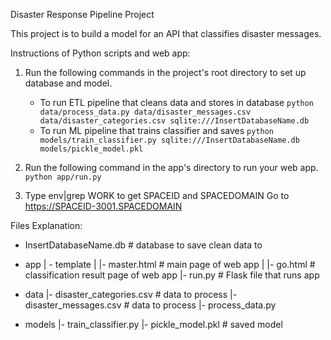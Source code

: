 Disaster Response Pipeline Project

This project is to build a model for an API that classifies disaster messages.

Instructions of Python scripts and web app:
1. Run the following commands in the project's root directory to set up database and model.

    - To run ETL pipeline that cleans data and stores in database
        `python data/process_data.py data/disaster_messages.csv data/disaster_categories.csv sqlite:///InsertDatabaseName.db`
    - To run ML pipeline that trains classifier and saves
        `python models/train_classifier.py sqlite:///InsertDatabaseName.db models/pickle_model.pkl`

2. Run the following command in the app's directory to run your web app.
    `python app/run.py`

3. Type env|grep WORK to get SPACEID and SPACEDOMAIN
	Go to https://SPACEID-3001.SPACEDOMAIN



Files Explanation:

- InsertDatabaseName.db   # database to save clean data to

- app
| - template
| |- master.html  # main page of web app
| |- go.html  # classification result page of web app
|- run.py  # Flask file that runs app

- data
|- disaster_categories.csv  # data to process 
|- disaster_messages.csv  # data to process
|- process_data.py

- models
|- train_classifier.py
|- pickle_model.pkl  # saved model 
